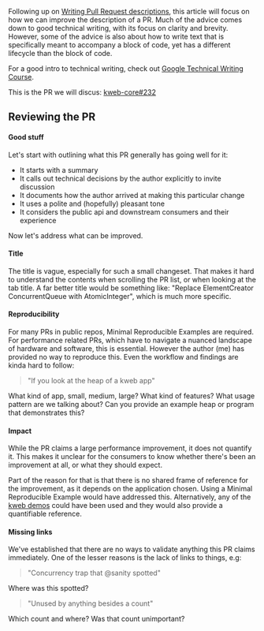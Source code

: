 Following up on [Writing Pull Request descriptions](Writing%20Pull%20Request%20descriptions.md), this article will focus on how we can improve the description of a PR. Much of the advice comes down to good technical writing, with its focus on clarity and brevity. However, some of the advice is also about how to write text that is specifically meant to accompany a block of code, yet has a different lifecycle than the block of code.

For a good intro to technical writing, check out [Google Technical Writing Course](Google%20Technical%20Writing%20Course.md).

This is the PR we will discus: [kweb-core#232](https://github.com/kwebio/kweb-core/pull/232)

## Reviewing the PR

#### Good stuff

Let's start with outlining what this PR generally has going well for it:
- It starts with a summary
- It calls out technical decisions by the author explicitly to invite discussion
- It documents how the author arrived at making this particular change
- It uses a polite and (hopefully) pleasant tone
- It considers the public api and downstream consumers and their experience

Now let's address what can be improved.

#### Title
The title is vague, especially for such a small changeset. That makes it hard to understand the contents when scrolling the PR list, or when looking at the tab title. A far better title would be something like: "Replace ElementCreator ConcurrentQueue with AtomicInteger", which is much more specific.

#### Reproducibility
For many PRs in public repos, Minimal Reproducible Examples are required. For performance related PRs, which have to navigate a nuanced landscape of hardware and software, this is essential. However the author (me) has provided no way to reproduce this. Even the workflow and findings are kinda hard to follow:

> "If you look at the heap of a kweb app"

What kind of app, small, medium, large? What kind of features? What usage pattern are we talking about? Can you provide an example heap or program that demonstrates this?

#### Impact
While the PR claims a large performance improvement, it does not quantify it. This makes it unclear for the consumers to know whether there's been an improvement at all, or what they should expect. 

Part of the reason for that is that there is no shared frame of reference for the improvement, as it depends on the application chosen. Using a Minimal Reproducible Example would have addressed this. Alternatively, any of the [kweb demos](https://github.com/kwebio/kweb-demos) could have been used and they would also provide a quantifiable reference.

#### Missing links
We've established that there are no ways to validate anything this PR claims immediately. One of the lesser reasons is the lack of links to things, e.g:

> "Concurrency trap that @sanity spotted"

Where was this spotted?

> "Unused by anything besides a count"

Which count and where? Was that count unimportant?
